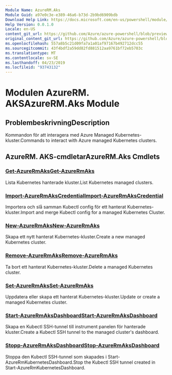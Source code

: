 ```yaml
---
Module Name: AzureRM.Aks
Module Guid: a97e0c3e-e389-46a6-b73d-2b9bd6909bdb
Download Help Link: https://docs.microsoft.com/en-us/powershell/module/azurerm.aks
Help Version: 0.0.1.0
Locale: en-US
content_git_url: https://github.com/Azure/azure-powershell/blob/preview/src/ResourceManager/Aks/Commands.Aks/help/AzureRM.Aks.md
original_content_git_url: https://github.com/Azure/azure-powershell/blob/preview/src/ResourceManager/Aks/Commands.Aks/help/AzureRM.Aks.md
ms.openlocfilehash: 557a8b5c21d09fa7a1a01af97167b492712dcc55
ms.sourcegitcommit: 43f4bdf2a59dd82fd881512aa9761bf72eb5703c
ms.translationtype: MT
ms.contentlocale: sv-SE
ms.lasthandoff: 04/23/2019
ms.locfileid: "93743132"
---
```

# <span data-ttu-id="7923d-101">Modulen AzureRM. AKS</span><span class="sxs-lookup"><span data-stu-id="7923d-101">AzureRM.Aks Module</span></span>
## <span data-ttu-id="7923d-102">Problembeskrivning</span><span class="sxs-lookup"><span data-stu-id="7923d-102">Description</span></span>
<span data-ttu-id="7923d-103">Kommandon för att interagera med Azure Managed Kubernetes-kluster.</span><span class="sxs-lookup"><span data-stu-id="7923d-103">Commands to interact with Azure managed Kubernetes clusters.</span></span>

## <span data-ttu-id="7923d-104">AzureRM. AKS-cmdletar</span><span class="sxs-lookup"><span data-stu-id="7923d-104">AzureRM.Aks Cmdlets</span></span>
### [<span data-ttu-id="7923d-105">Get-AzureRmAks</span><span class="sxs-lookup"><span data-stu-id="7923d-105">Get-AzureRmAks</span></span>](Get-AzureRmAks.md)
<span data-ttu-id="7923d-106">Lista Kubernetes hanterade kluster.</span><span class="sxs-lookup"><span data-stu-id="7923d-106">List Kubernetes managed clusters.</span></span>

### [<span data-ttu-id="7923d-107">Import-AzureRmAksCredential</span><span class="sxs-lookup"><span data-stu-id="7923d-107">Import-AzureRmAksCredential</span></span>](Import-AzureRmAksCredential.md)
<span data-ttu-id="7923d-108">Importera och slå samman Kubectl config för ett hanterat Kubernetes-kluster.</span><span class="sxs-lookup"><span data-stu-id="7923d-108">Import and merge Kubectl config for a managed Kubernetes Cluster.</span></span>

### [<span data-ttu-id="7923d-109">New-AzureRmAks</span><span class="sxs-lookup"><span data-stu-id="7923d-109">New-AzureRmAks</span></span>](New-AzureRmAks.md)
<span data-ttu-id="7923d-110">Skapa ett nytt hanterat Kubernetes-kluster.</span><span class="sxs-lookup"><span data-stu-id="7923d-110">Create a new managed Kubernetes cluster.</span></span>

### [<span data-ttu-id="7923d-111">Remove-AzureRmAks</span><span class="sxs-lookup"><span data-stu-id="7923d-111">Remove-AzureRmAks</span></span>](Remove-AzureRmAks.md)
<span data-ttu-id="7923d-112">Ta bort ett hanterat Kubernetes-kluster.</span><span class="sxs-lookup"><span data-stu-id="7923d-112">Delete a managed Kubernetes cluster.</span></span>

### [<span data-ttu-id="7923d-113">Set-AzureRmAks</span><span class="sxs-lookup"><span data-stu-id="7923d-113">Set-AzureRmAks</span></span>](Set-AzureRmAks.md)
<span data-ttu-id="7923d-114">Uppdatera eller skapa ett hanterat Kubernetes-kluster.</span><span class="sxs-lookup"><span data-stu-id="7923d-114">Update or create a managed Kubernetes cluster.</span></span>

### [<span data-ttu-id="7923d-115">Start-AzureRmAksDashboard</span><span class="sxs-lookup"><span data-stu-id="7923d-115">Start-AzureRmAksDashboard</span></span>](Start-AzureRmAksDashboard.md)
<span data-ttu-id="7923d-116">Skapa en Kubectl SSH-tunnel till instrument panelen för hanterade kluster.</span><span class="sxs-lookup"><span data-stu-id="7923d-116">Create a Kubectl SSH tunnel to the managed cluster's dashboard.</span></span>

### [<span data-ttu-id="7923d-117">Stopp-AzureRmAksDashboard</span><span class="sxs-lookup"><span data-stu-id="7923d-117">Stop-AzureRmAksDashboard</span></span>](Stop-AzureRmAksDashboard.md)
<span data-ttu-id="7923d-118">Stoppa den Kubectl SSH-tunnel som skapades i Start-AzureRmKubernetesDashboard.</span><span class="sxs-lookup"><span data-stu-id="7923d-118">Stop the Kubectl SSH tunnel created in Start-AzureRmKubernetesDashboard.</span></span>

